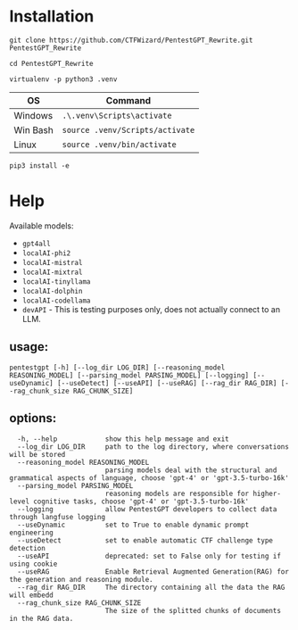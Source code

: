 # Installation
`git clone https://github.com/CTFWizard/PentestGPT_Rewrite.git PentestGPT_Rewrite`

`cd PentestGPT_Rewrite`

`virtualenv -p python3 .venv`

| OS | Command |
| --- | --- |
| Windows | `.\.venv\Scripts\activate` |
| Win Bash | `source .venv/Scripts/activate` |
| Linux | `source .venv/bin/activate` |

`pip3 install -e`

# Help
Available models:
- `gpt4all`
- `localAI-phi2`
- `localAI-mistral`
- `localAI-mixtral`
- `localAI-tinyllama`
- `localAI-dolphin`
- `localAI-codellama`
- `devAPI` - This is testing purposes only, does not actually connect to an LLM.

## usage:
```
pentestgpt [-h] [--log_dir LOG_DIR] [--reasoning_model REASONING_MODEL] [--parsing_model PARSING_MODEL] [--logging] [--useDynamic] [--useDetect] [--useAPI] [--useRAG] [--rag_dir RAG_DIR] [--rag_chunk_size RAG_CHUNK_SIZE]
```
## options:
```
  -h, --help            show this help message and exit
  --log_dir LOG_DIR     path to the log directory, where conversations will be stored
  --reasoning_model REASONING_MODEL
                        parsing models deal with the structural and grammatical aspects of language, choose 'gpt-4' or 'gpt-3.5-turbo-16k'
  --parsing_model PARSING_MODEL
                        reasoning models are responsible for higher-level cognitive tasks, choose 'gpt-4' or 'gpt-3.5-turbo-16k'
  --logging             allow PentestGPT developers to collect data through langfuse logging
  --useDynamic          set to True to enable dynamic prompt engineering
  --useDetect           set to enable automatic CTF challenge type detection
  --useAPI              deprecated: set to False only for testing if using cookie
  --useRAG              Enable Retrieval Augmented Generation(RAG) for the generation and reasoning module.
  --rag_dir RAG_DIR     The directory containing all the data the RAG will embedd
  --rag_chunk_size RAG_CHUNK_SIZE
                        The size of the splitted chunks of documents in the RAG data.
```